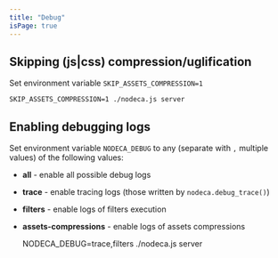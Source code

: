 ```yaml
---
title: "Debug"
isPage: true
---
```


Skipping (js|css) compression/uglification
------------------------------------------

Set environment variable `SKIP_ASSETS_COMPRESSION=1`

    SKIP_ASSETS_COMPRESSION=1 ./nodeca.js server


Enabling debugging logs
-----------------------

Set environment variable `NODECA_DEBUG` to any (separate with `,` multiple
values) of the following values:

- **all** - enable all possible debug logs
- **trace** - enable tracing logs (those written by `nodeca.debug_trace()`)
- **filters** - enable logs of filters execution
- **assets-compressions** - enable logs of assets compressions

    NODECA_DEBUG=trace,filters ./nodeca.js server

